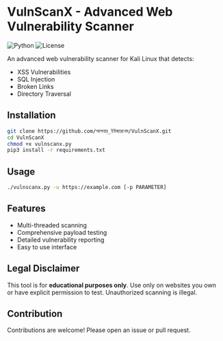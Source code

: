 # VulnScanX - Advanced Web Vulnerability Scanner

![Python](https://img.shields.io/badge/Python-3.x-blue)
![License](https://img.shields.io/badge/License-MIT-green)

An advanced web vulnerability scanner for Kali Linux that detects:
- XSS Vulnerabilities
- SQL Injection
- Broken Links
- Directory Traversal

## Installation
```bash
git clone https://github.com/আপনার_ইউজারনেম/VulnScanX.git
cd VulnScanX
chmod +x vulnscanx.py
pip3 install -r requirements.txt
```

## Usage
```bash
./vulnscanx.py -u https://example.com [-p PARAMETER]
```

## Features
- Multi-threaded scanning
- Comprehensive payload testing
- Detailed vulnerability reporting
- Easy to use interface

## Legal Disclaimer
This tool is for **educational purposes only**. Use only on websites you own or have explicit permission to test. Unauthorized scanning is illegal.

## Contribution
Contributions are welcome! Please open an issue or pull request.
